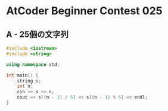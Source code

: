 # AtCoder Beginner Contest 025
## A - 25個の文字列
```cpp
#include <iostream>
#include <string>

using namespace std;

int main() {
    string s;
    int n;
    cin >> s >> n;
    cout << s[(n - 1) / 5] << s[(n - 1) % 5] << endl;
}
```
